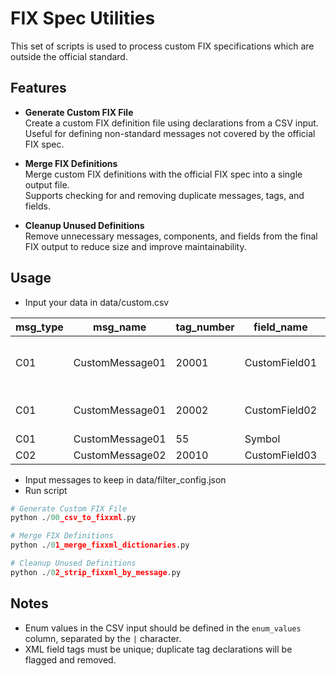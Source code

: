 # FIX Spec Utilities

This set of scripts is used to process custom FIX specifications which are outside the official standard.

## Features

- **Generate Custom FIX File**  
  Create a custom FIX definition file using declarations from a CSV input.  
  Useful for defining non-standard messages not covered by the official FIX spec.

- **Merge FIX Definitions**  
  Merge custom FIX definitions with the official FIX spec into a single output file.  
  Supports checking for and removing duplicate messages, tags, and fields.

- **Cleanup Unused Definitions**  
  Remove unnecessary messages, components, and fields from the final FIX output to reduce size and improve maintainability.

## Usage

- Input your data in data/custom.csv

|msg_type|msg_name       |tag_number|field_name   |required|format|enum_values                                 |
|--------|---------------|----------|-------------|--------|------|--------------------------------------------|
|C01     |CustomMessage01|20001     |CustomField01|Y       |STRING|Enum01:Enum 01&#124;Enum02:Enum 02&#124;Enum03:Enum 03|
|C01     |CustomMessage01|20002     |CustomField02|N       |STRING|Enum04:Enum 04&#124;Enum05:Enum 05               |
|C01     |CustomMessage01|55        |Symbol       |N       |STRING|                                            |
|C02     |CustomMessage02|20010     |CustomField03|Y       |INT   |                                            |

- Input messages to keep in data/filter_config.json
- Run script

```python
# Generate Custom FIX File
python ./00_csv_to_fixxml.py 

# Merge FIX Definitions
python ./01_merge_fixxml_dictionaries.py 

# Cleanup Unused Definitions
python ./02_strip_fixxml_by_message.py 
```

## Notes

- Enum values in the CSV input should be defined in the `enum_values` column, separated by the `|` character.
- XML field tags must be unique; duplicate tag declarations will be flagged and removed.
